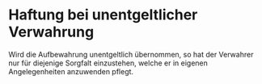 # Haftung bei unentgeltlicher Verwahrung

Wird die Aufbewahrung unentgeltlich übernommen, so hat der Verwahrer nur für diejenige Sorgfalt einzustehen, welche er in eigenen Angelegenheiten anzuwenden pflegt. 

